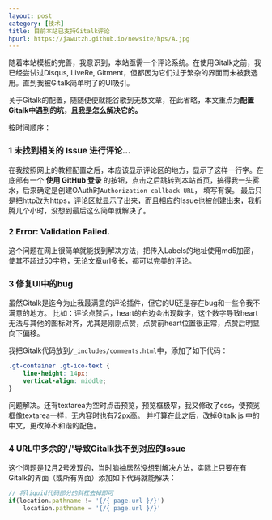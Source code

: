 ```yaml
---
layout: post
category: [技术]
title: 目前本站已支持Gitalk评论
hpurl: https://jawutzh.github.io/newsite/hps/A.jpg
---
```


随着本站模板的完善，我意识到，本站亟需一个评论系统。在使用Gitalk之前，我已经尝试过Disqus, LiveRe, Gitment，但都因为它们过于繁杂的界面而未被我选用。直到我被Gitalk简单明了的UI吸引。

关于Gitalk的配置，随随便便就能谷歌到无数文章，在此省略，本文重点为**配置Gitalk中遇到的坑，且我是怎么解决它的。**

按时间顺序：

### 1 未找到相关的 Issue 进行评论…
在我按照网上的教程配置之后，本应该显示评论区的地方，显示了这样一行字。在底部有一个 **使用 GitHub 登录** 的按钮，点击之后跳转到本站首页，搞得我一头雾水，后来确定是创建OAuth时```Authorization callback URL```， 填写有误。
最后只是把http改为https，评论区就显示了出来，而且相应的Issue也被创建出来，我折腾几个小时，没想到最后这么简单就解决了。

### 2 Error: Validation Failed.
这个问题在网上很简单就能找到解决方法，把传入Labels的地址使用md5加密，使其不超过50字符，无论文章url多长，都可以完美的评论。

### 3 修复UI中的bug
虽然Gitalk是迄今为止我最满意的评论插件，但它的UI还是存在bug和一些令我不满意的地方。
比如：评论点赞后，heart的右边会出现数字，这个数字导致heart无法与其他的图标对齐，尤其是刚刚点赞，点赞前heart位置很正常，点赞后明显向下偏移。

我把Gitalk代码放到```/_includes/comments.html```中，添加了如下代码：
```css
.gt-container .gt-ico-text {
    line-height: 14px;
    vertical-align: middle;
}
```
问题解决。还有textarea为空时点击预览，预览框极窄，我又修改了css，使预览框像textarea一样，无内容时也有72px高。
并打算在此之后，改掉Gitalk js 中的中文，更改掉不和谐的配色。

### 4 URL中多余的\'/\'导致Gitalk找不到对应的Issue

这个问题是12月2号发现的，当时脑抽居然没想到解决方法，实际上只要在有Gitalk的界面（或所有界面）添加如下代码就能解决：

```js
// 将liquid代码部分的斜杠去掉即可
if(location.pathname != '{/{ page.url }/}')
    location.pathname = '{/{ page.url }/}'
```

